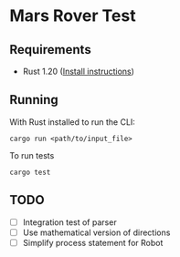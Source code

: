 # Mars Rover Test

## Requirements

- Rust 1.20 ([Install instructions](https://www.rust-lang.org/tools/install))

## Running

With Rust installed to run the CLI:

```
cargo run <path/to/input_file>
```

To run tests
```
cargo test
```

## TODO

- [ ] Integration test of parser
- [ ] Use mathematical version of directions
- [ ] Simplify process statement for Robot
